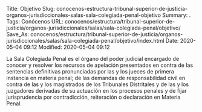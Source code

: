 Title: Objetivo
Slug: conocenos-estructura-tribunal-superior-de-justicia-organos-jurisdiccionales-salas-sala-colegiada-penal-objetivo
Summary: .
Tags: Conócenos
URL: conocenos/estructura/tribunal-superior-de-justicia/organos-jurisdiccionales/salas/sala-colegiada-penal/objetivo/
Save_As: conocenos/estructura/tribunal-superior-de-justicia/organos-jurisdiccionales/salas/sala-colegiada-penal/objetivo/index.html
Date: 2020-05-04 09:12
Modified: 2020-05-04 09:12



La Sala Colegiada Penal es el órgano del poder judicial encargado de conocer y resolver los recursos de apelación presentados en contra de las sentencias definitivas pronunciadas por las y los jueces de primera instancia en materia penal; de las demandas de responsabilidad civil en contra de las y los magistrados de los Tribunales Distritales y de las y los juzgadores derivadas de su actuación en los procesos penales y de fijar jurisprudencia por contradicción, reiteración o declaración en Materia Penal.



